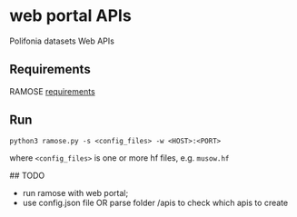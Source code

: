 # web portal APIs
Polifonia datasets Web APIs

## Requirements

RAMOSE [requirements](https://github.com/opencitations/ramose/blob/master/requirements.txt)

## Run

`python3 ramose.py -s <config_files> -w <HOST>:<PORT>`

where `<config_files>` is one or more hf files, e.g. `musow.hf`

## TODO

 * run ramose with web portal;
 * use config.json file OR parse folder /apis to check which apis to create 
